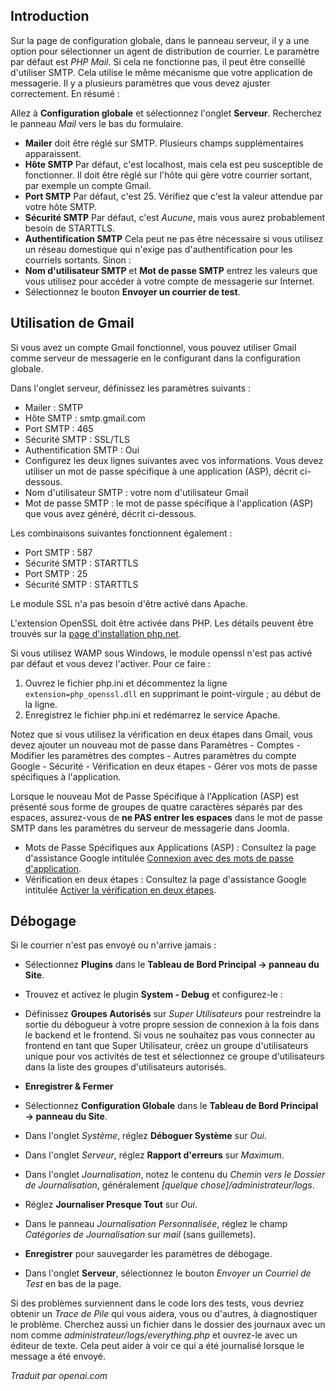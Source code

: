 <!-- Filename: How_to_debug_SMTP_mail_in_Joomla_4 / Display title: SMTP mail et Gmail -->

## Introduction

Sur la page de configuration globale, dans le panneau serveur, il y a une option pour sélectionner un agent de distribution de courrier. Le paramètre par défaut est *PHP Mail*. Si cela ne fonctionne pas, il peut être conseillé d'utiliser SMTP. Cela utilise le même mécanisme que votre application de messagerie. Il y a plusieurs paramètres que vous devez ajuster correctement. En résumé :

Allez à **Configuration globale** et sélectionnez l'onglet **Serveur**. Recherchez le panneau *Mail* vers le bas du formulaire.

- **Mailer** doit être réglé sur SMTP. Plusieurs champs supplémentaires apparaissent.
- **Hôte SMTP** Par défaut, c'est localhost, mais cela est peu susceptible de fonctionner. Il doit être réglé sur l'hôte qui gère votre courrier sortant, par exemple un compte Gmail.
- **Port SMTP** Par défaut, c'est 25. Vérifiez que c'est la valeur attendue par votre hôte SMTP.
- **Sécurité SMTP** Par défaut, c'est *Aucune*, mais vous aurez probablement besoin de STARTTLS.
- **Authentification SMTP** Cela peut ne pas être nécessaire si vous utilisez un réseau domestique qui n'exige pas d'authentification pour les courriels sortants. Sinon :
- **Nom d'utilisateur SMTP** et **Mot de passe SMTP** entrez les valeurs que vous utilisez pour accéder à votre compte de messagerie sur Internet.
- Sélectionnez le bouton **Envoyer un courrier de test**.

## Utilisation de Gmail

Si vous avez un compte Gmail fonctionnel, vous pouvez utiliser Gmail comme serveur de messagerie en le configurant dans la configuration globale.

Dans l'onglet serveur, définissez les paramètres suivants :

- Mailer : SMTP
- Hôte SMTP : smtp.gmail.com
- Port SMTP : 465
- Sécurité SMTP : SSL/TLS
- Authentification SMTP : Oui
- Configurez les deux lignes suivantes avec vos informations. Vous devez utiliser un mot de passe spécifique à une application (ASP), décrit ci-dessous.
- Nom d'utilisateur SMTP : votre nom d'utilisateur Gmail
- Mot de passe SMTP : le mot de passe spécifique à l'application (ASP) que vous avez généré, décrit ci-dessous.

Les combinaisons suivantes fonctionnent également :

- Port SMTP : 587
- Sécurité SMTP : STARTTLS
- Port SMTP : 25
- Sécurité SMTP : STARTTLS

Le module SSL n'a pas besoin d'être activé dans Apache.

L'extension OpenSSL doit être activée dans PHP. Les détails peuvent être trouvés sur la [page d'installation php.net](https://www.php.net/manual/en/openssl.installation.php).

Si vous utilisez WAMP sous Windows, le module openssl n'est pas activé par défaut et vous devez l'activer. Pour ce faire :

1. Ouvrez le fichier php.ini et décommentez la ligne `extension=php_openssl.dll` en supprimant le point-virgule ; au début de la ligne.
2. Enregistrez le fichier php.ini et redémarrez le service Apache.

Notez que si vous utilisez la vérification en deux étapes dans Gmail, vous devez ajouter un nouveau mot de passe dans Paramètres - Comptes - Modifier les paramètres des comptes - Autres paramètres du compte Google - Sécurité - Vérification en deux étapes - Gérer vos mots de passe spécifiques à l'application.

Lorsque le nouveau Mot de Passe Spécifique à l'Application (ASP) est présenté sous forme de groupes de quatre caractères séparés par des espaces, assurez-vous de **ne PAS entrer les espaces** dans le mot de passe SMTP dans les paramètres du serveur de messagerie dans Joomla.

- Mots de Passe Spécifiques aux Applications (ASP) : Consultez la page d'assistance Google intitulée [Connexion avec des mots de passe d'application](https://support.google.com/accounts/answer/185833).
- Vérification en deux étapes : Consultez la page d'assistance Google intitulée [Activer la vérification en deux étapes](https://support.google.com/accounts/answer/185839).

## Débogage

Si le courrier n'est pas envoyé ou n'arrive jamais :

- Sélectionnez **Plugins** dans le **Tableau de Bord Principal → panneau du Site**.
- Trouvez et activez le plugin **System - Debug** et configurez-le :
- Définissez **Groupes Autorisés** sur *Super Utilisateurs* pour restreindre la sortie du débogueur à votre propre session de connexion à la fois dans le backend et le frontend. Si vous ne souhaitez pas vous connecter au frontend en tant que Super Utilisateur, créez un groupe d'utilisateurs unique pour vos activités de test et sélectionnez ce groupe d'utilisateurs dans la liste des groupes d'utilisateurs autorisés.
- **Enregistrer & Fermer**

- Sélectionnez **Configuration Globale** dans le **Tableau de Bord Principal → panneau du Site**.
- Dans l'onglet *Système*, réglez **Déboguer Système** sur *Oui*.
- Dans l'onglet *Serveur*, réglez **Rapport d'erreurs** sur *Maximum*.
- Dans l'onglet *Journalisation*, notez le contenu du *Chemin vers le Dossier de Journalisation*, généralement *\[quelque chose\]/administrateur/logs*.
- Réglez **Journaliser Presque Tout** sur *Oui*.
- Dans le panneau *Journalisation Personnalisée*, réglez le champ *Catégories de Journalisation* sur *mail* (sans guillemets).
- **Enregistrer** pour sauvegarder les paramètres de débogage.
- Dans l'onglet **Serveur**, sélectionnez le bouton *Envoyer un Courriel de Test* en bas de la page.

Si des problèmes surviennent dans le code lors des tests, vous devriez obtenir un *Trace de Pile* qui vous aidera, vous ou d'autres, à diagnostiquer le problème. Cherchez aussi un fichier dans le dossier des journaux avec un nom comme *administrateur/logs/everything.php* et ouvrez-le avec un éditeur de texte. Cela peut aider à voir ce qui a été journalisé lorsque le message a été envoyé.

*Traduit par openai.com*

